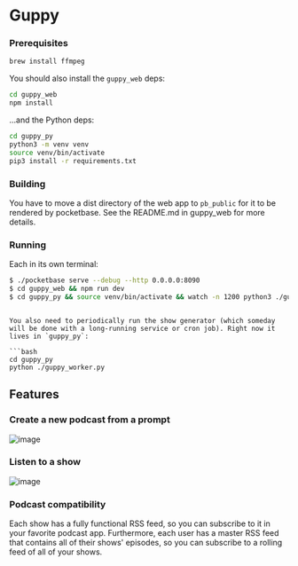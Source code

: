 # Guppy

### Prerequisites

```bash
brew install ffmpeg
```

You should also install the `guppy_web` deps:

```bash
cd guppy_web
npm install
```

...and the Python deps:

```bash
cd guppy_py
python3 -m venv venv
source venv/bin/activate
pip3 install -r requirements.txt
```

### Building

You have to move a dist directory of the web app to `pb_public` for it to be rendered by pocketbase. See the README.md in guppy_web for more details.

### Running

Each in its own terminal:

```bash
$ ./pocketbase serve --debug --http 0.0.0.0:8090
$ cd guppy_web && npm run dev
$ cd guppy_py && source venv/bin/activate && watch -n 1200 python3 ./guppy_worker.py
```

````

You also need to periodically run the show generator (which someday will be done with a long-running service or cron job). Right now it lives in `guppy_py`:

```bash
cd guppy_py
python ./guppy_worker.py
````

## Features

### Create a new podcast from a prompt

![image](https://github.com/j6k4m8/guppy/assets/693511/46e56eca-bb57-4e5f-a5c5-6a3cbfb0f97b)

### Listen to a show

![image](https://github.com/j6k4m8/guppy/assets/693511/0d375c69-83e9-47fa-b3e3-1c1f98ee9e3a)

### Podcast compatibility

Each show has a fully functional RSS feed, so you can subscribe to it in your favorite podcast app. Furthermore, each user has a master RSS feed that contains all of their shows' episodes, so you can subscribe to a rolling feed of all of your shows.
